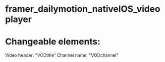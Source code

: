 # framer_dailymotion_nativeIOS_videoplayer





# Changeable elements:
Video header: "VODtitle"
Channel name: "VODchannel"

